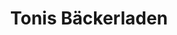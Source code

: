 ---
title: "Tonis Bäckerladen"
url: /pirna/tonis-baeckerladen-rottwerndorfer-strasse/
shop: Bäckerei
---